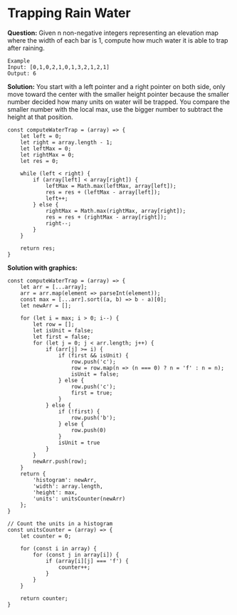 # Trapping Rain Water

**Question:** Given n non-negative integers representing an elevation map where the width of each bar is 1, compute how much water it is able to trap after raining.

```
Example
Input: [0,1,0,2,1,0,1,3,2,1,2,1]
Output: 6
```

**Solution:** You start with a left pointer and a right pointer on both side, only move toward the center with the smaller height pointer because the smaller number decided how many units on water will be trapped. You compare the smaller number with the local max, use the bigger number to subtract the height at that position.

```
const computeWaterTrap = (array) => {
    let left = 0;
    let right = array.length - 1;
    let leftMax = 0;
    let rightMax = 0;
    let res = 0;

    while (left < right) {
        if (array[left] < array[right]) {
            leftMax = Math.max(leftMax, array[left]);
            res = res + (leftMax - array[left]);
            left++;
        } else {
            rightMax = Math.max(rightMax, array[right]);
            res = res + (rightMax - array[right]);
            right--;
        }
    }

    return res;
}
```

**Solution with graphics:**
```
const computeWaterTrap = (array) => {
    let arr = [...array];
    arr = arr.map(element => parseInt(element));
    const max = [...arr].sort((a, b) => b - a)[0];
    let newArr = [];

    for (let i = max; i > 0; i--) {
        let row = [];
        let isUnit = false;
        let first = false;
        for (let j = 0; j < arr.length; j++) {
            if (arr[j] >= i) {
                if (first && isUnit) {
                    row.push('c');
                    row = row.map(n => (n === 0) ? n = 'f' : n = n);
                    isUnit = false;
                } else {
                    row.push('c');
                    first = true;
                }
            } else {
                if (!first) {
                    row.push('b');
                } else {
                    row.push(0)
                }
                isUnit = true
            }
        }
        newArr.push(row);
    }
    return {
        'histogram': newArr,
        'width': array.length,
        'height': max,
        'units': unitsCounter(newArr)
    };
}

// Count the units in a histogram
const unitsCounter = (array) => {
    let counter = 0;

    for (const i in array) {
        for (const j in array[i]) {
            if (array[i][j] === 'f') {
                counter++;
            }
        }
    }

    return counter;
}
```